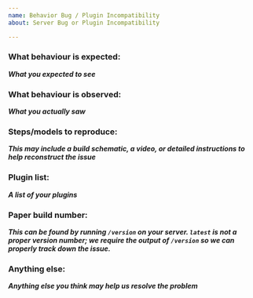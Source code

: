 ```yaml
---
name: Behavior Bug / Plugin Incompatibility
about: Server Bug or Plugin Incompatibility

---
```


### What behaviour is expected:
___What you expected to see___

### What behaviour is observed:
___What you actually saw___
### Steps/models to reproduce:
___This may include a build schematic, a video, or detailed instructions to help reconstruct the issue___

### Plugin list:
___A list of your plugins___

### Paper build number:
___This can be found by running `/version` on your server. `latest` is not a proper version number; we require the output of `/version` so we can properly track down the issue.___

### Anything else:
___Anything else you think may help us resolve the problem___
